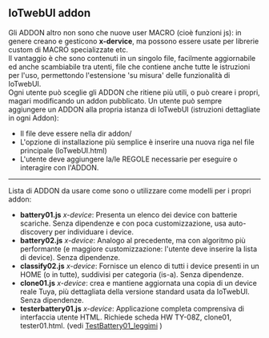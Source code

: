 ## IoTwebUI addon 

Gli ADDON altro non sono che nuove user MACRO (cioè funzioni js): in genere creano e gesticono **x-dervice**, ma possono essere usate per librerie custom di MACRO specializzate etc. <br>
Il vantaggio è che sono contenuti in un singolo file, facilmente aggiornabile ed anche scambiabile tra utenti, file che contiene anche tutte le istruzioni per l'uso, permettondo l'estensione 'su misura' delle funzionalità di IoTwebUI. <br>
Ogni utente può sceglie gli ADDON che ritiene più utili, o può creare i propri, magari modificando un addon pubblicato.
Un utente può sempre aggiungere un ADDON alla propria istanza di IoTwebUI (istruzioni dettagliate in ogni Addon):<br> 
- Il file deve essere nella dir addon/
- L'opzione di installazione più semplice è inserire una nuova riga nel file principale (IoTwebUI.html) 
- L'utente deve aggiungere la/le REGOLE  necessarie per eseguire o interagire con l'ADDON.

<hr>

Lista di ADDON da usare come sono o utilizzare come modelli per i propri addon: 
* **battery01.js** _x-device_: Presenta un elenco dei device con batterie scariche. Senza dipendenze e 
con poca customizzazione, usa auto-discovery per individuare i device.
* **battery02.js** _x-device_: Analogo al precedente, ma con algoritmo più performante (e maggiore customizzazione: l'utente deve inserire la lista di device). Senza dipendenze.
* **classify02.js**  _x-device_:  Fornisce un elenco di tutti i device presenti in un HOME (o in tutte), suddivisi per categoria (is-a). Senza dipendenze.
* **clone01.js**  _x-device_: crea e mantiene aggiornata una copia di un device reale Tuya, più dettagliata della versione standard usata da IoTwebUI. Senza dipendenze.
* **testerbattery01.js** _x-device_: Applicazione completa comprensiva di interfaccia utente HTML. Richiede scheda HW TY-08Z, clone01, tester01.html. (vedi [TestBattery01_leggimi](https://github.com/msillano/IoTwebUI/blob/main/addon/TestBattery01_leggimi.pdf) )
             
